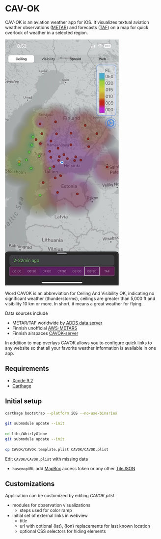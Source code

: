 # CAV-OK

CAV-OK is an aviation weather app for iOS. It visualizes textual aviation weather observations ([METAR](https://en.wikipedia.org/wiki/METAR)) and forecasts ([TAF](https://en.wikipedia.org/wiki/Terminal_aerodrome_forecast)) on a map for quick overlook of weather in a selected region.

![screenshot](https://github.com/skarppi/cavok/raw/master/screenshot.jpg "Screenshot")

Word CAVOK is an abbreviation for Ceiling And Visibility OK, indicating no significant weather (thunderstorms), ceilings are greater than 5,000 ft and visibility 10 km or more. In short, it means a great weather for flying.

Data sources include

* METAR/TAF worldwide by [ADDS data server](https://aviationweather.gov/adds/dataserver)
* Finnish unofficial [AWS-METARS](https://ilmailusaa.fi/info.html#info-location-aws) 
* Finnish airspaces [CAVOK-server](https://github.com/skarppi/cavok-server)

In addition to map overlays CAVOK allows you to configure quick links to any website so that all your favorite weather information is available in one app.

## Requirements

* [Xcode 9.2](https://developer.apple.com/xcode)
* [Carthage](https://github.com/Carthage/Carthage)

## Initial setup

```sh
carthage bootstrap --platform iOS --no-use-binaries

git submodule update --init

cd libs/WhirlyGlobe
git submodule update --init

cp CAVOK/CAVOK.template.plist CAVOK/CAVOK.plist
```

Edit `CAVOK/CAVOK.plist` with missing data
* `basemapURL` add [MapBox](https://www.mapbox.com) access token or any other [TileJSON](https://github.com/mapbox/tilejson-spec)

## Customizations

Application can be customized by editing *CAVOK.plist*.

- modules for observation visualizations
  - steps used for color ramp 
- initial set of external links in webview
  - title
  - url with optional {lat}, {lon} replacements for last known location
  - optional CSS selectors for hiding elements
